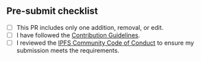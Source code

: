 ## Pre-submit checklist

- [ ] This PR includes only one addition, removal, or edit.
- [ ] I have followed the [Contribution Guidelines](https://github.com/ipfs/awesome-ipfs/blob/master/CONTRIBUTING.md).
- [ ] I reviewed the [IPFS Community Code of Conduct](https://github.com/ipfs/community/blob/master/code-of-conduct.md) to ensure my submission meets the requirements.
